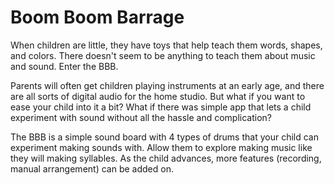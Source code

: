 # Boom Boom Barrage

When children are little, they have toys that help teach them words, shapes, and colors. There doesn't seem to be anything to teach them about music and sound. Enter the BBB.

Parents will often get children playing instruments at an early age, and there are all sorts of digital audio  for the home studio. But what if you want to ease your child into it a bit?  What if there was simple app that lets a child experiment with sound without all the hassle and complication?

The BBB is a simple sound board with 4 types of drums that your child can experiment making sounds with. Allow them to explore making music like they will making syllables. As the child advances, more features (recording, manual arrangement) can be added on. 


